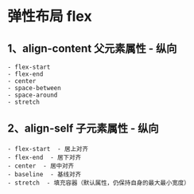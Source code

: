 # 弹性布局 flex

## 1、align-content 父元素属性 - 纵向

    - flex-start
    - flex-end
    - center
    - space-between
    - space-around
    - stretch

## 2、align-self 子元素属性 - 纵向

    - flex-start  - 居上对齐
    - flex-end  - 居下对齐
    - center  - 居中对齐
    - baseline  - 基线对齐
    - stretch  - 填充容器（默认属性，仍保持自身的最大最小宽度）